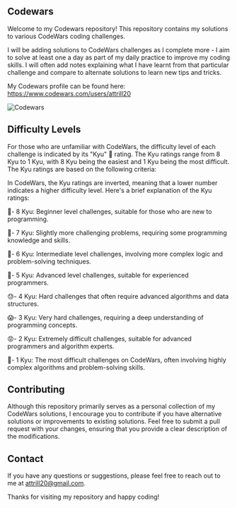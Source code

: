 ## Codewars

Welcome to my Codewars repository! This repository contains my solutions to various CodeWars coding challenges. 

I will be adding solutions to CodeWars challenges as I complete more - I aim to solve at least one a day as part of my daily practice to improve my coding skills. I will often add notes explaining what I have learnt from that particular challenge and compare to alternate solutions to learn new tips and tricks.

My Codewars profile can be found here: https://www.codewars.com/users/attrill20

![Codewars](https://github.r2v.ch/codewars?user=attrill20&stroke=blue)

## Difficulty Levels

For those who are unfamiliar with CodeWars, the difficulty level of each challenge is indicated by its "Kyu" 🥋 rating. The Kyu ratings range from 8 Kyu to 1 Kyu, with 8 Kyu being the easiest and 1 Kyu being the most difficult. The Kyu ratings are based on the following criteria:

In CodeWars, the Kyu ratings are inverted, meaning that a lower number indicates a higher difficulty level. Here's a brief explanation of the Kyu ratings:

👶- 8 Kyu: Beginner level challenges, suitable for those who are new to programming.

👦- 7 Kyu: Slightly more challenging problems, requiring some programming knowledge and skills.

🏃- 6 Kyu: Intermediate level challenges, involving more complex logic and problem-solving techniques.

💪- 5 Kyu: Advanced level challenges, suitable for experienced programmers.

😓- 4 Kyu: Hard challenges that often require advanced algorithms and data structures.

😱- 3 Kyu: Very hard challenges, requiring a deep understanding of programming concepts.

😡- 2 Kyu: Extremely difficult challenges, suitable for advanced programmers and algorithm experts.

👿- 1 Kyu: The most difficult challenges on CodeWars, often involving highly complex algorithms and problem-solving skills.


## Contributing
Although this repository primarily serves as a personal collection of my CodeWars solutions, I encourage you to contribute if you have alternative solutions or improvements to existing solutions. Feel free to submit a pull request with your changes, ensuring that you provide a clear description of the modifications.

## Contact
If you have any questions or suggestions, please feel free to reach out to me at attrill20@gmail.com.

Thanks for visiting my repository and happy coding!

